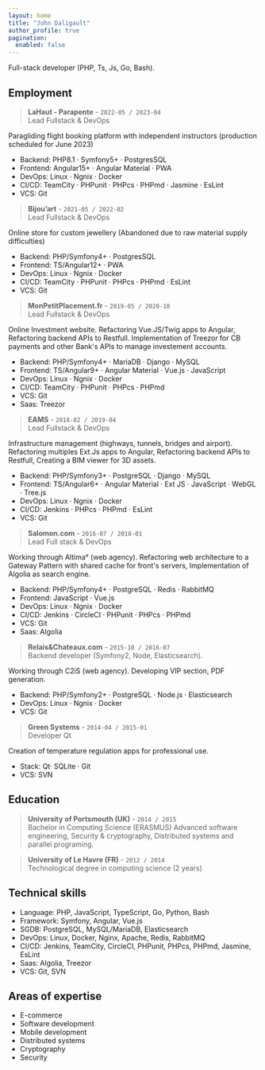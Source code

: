 ```yaml
---
layout: home
title: "John Daligault"
author_profile: true
pagination:
  enabled: false
---
```


Full-stack developer (PHP, Ts, Js, Go, Bash).

## Employment

> __LaHaut - Parapente__ - `2022-05 / 2023-04` <br>
> Lead Fullstack & DevOps

Paragliding flight booking platform with independent instructors (production scheduled for June 2023)

 - Backend: PHP8.1 · Symfony5+ · PostgresSQL
 - Frontend: Angular15+ · Angular Material · PWA
 - DevOps: Linux · Ngnix · Docker
 - CI/CD: TeamCity · PHPunit · PHPcs · PHPmd · Jasmine · EsLint
 - VCS: Git

> __Bijou’art__ - `2021-05 / 2022-02` <br>
> Lead Fullstack & DevOps

Online store for custom jewellery (Abandoned due to raw material supply difficulties)

 - Backend: PHP/Symfony4+ · PostgresSQL
 - Frontend: TS/Angular12+ · PWA
 - DevOps: Linux · Ngnix · Docker
 - CI/CD: TeamCity · PHPunit · PHPcs · PHPmd · EsLint
 - VCS: Git

> __MonPetitPlacement.fr__ - `2019-05 / 2020-10` <br>
> Lead Fullstack & DevOps

Online Investment website.
Refactoring Vue.JS/Twig apps to Angular, Refactoring backend APIs to Restfull. Implementation of Treezor for CB payments and other Bank's APIs to manage investement accounts.

 - Backend: PHP/Symfony4+ · MariaDB · Django · MySQL
 - Frontend: TS/Angular9+ · Angular Material · Vue.js · JavaScript
 - DevOps: Linux · Ngnix · Docker
 - CI/CD: TeamCity · PHPunit · PHPcs · PHPmd
 - VCS: Git
 - Saas: Treezor

> __EAMS__ - `2018-02 / 2019-04` <br>
> Lead Fullstack & DevOps

Infrastructure management (highways, tunnels, bridges and airport).
Refactoring multiples Ext.Js apps to Angular, Refactoring backend APIs to Restfull, Creating a BIM viewer for 3D assets.

 - Backend: PHP/Symfony3+ · PostgreSQL · Django · MySQL
 - Frontend: TS/Angular6+ · Angular Material · Ext JS · JavaScript · WebGL · Tree.js
 - DevOps: Linux · Ngnix · Docker
 - CI/CD: Jenkins · PHPcs · PHPmd · EsLint
 - VCS: Git

> __Salomon.com__ - `2016-07 / 2018-01` <br>
> Lead Full stack & DevOps

Working through Altima° (web agency).
Refactoring web architecture to a Gateway Pattern with shared cache for front's servers, Implementation of Algolia as search engine.

 - Backend: PHP/Symfony4+ · PostgreSQL · Redis · RabbitMQ
 - Frontend: JavaScript · Vue.js
 - DevOps: Linux · Ngnix · Docker
 - CI/CD: Jenkins · CircleCI · PHPunit · PHPcs · PHPmd
 - VCS: Git
 - Saas: Algolia

> __Relais&Chateaux.com__ - `2015-10 / 2016-07` <br>
> Backend developer (Symfony2, Node, Elasticsearch).

Working through C2iS (web agency).
Developing VIP section, PDF generation.

 - Backend: PHP/Symfony2+ · PostgreSQL · Node.js · Elasticsearch
 - DevOps: Linux · Ngnix · Docker
 - VCS: Git

> __Green Systems__ - `2014-04 / 2015-01` <br>
> Developer Qt

Creation of temperature regulation apps for professional use.

 - Stack: Qt· SQLite · Git
 - VCS: SVN

## Education

> __University of Portsmouth (UK)__ - `2014 / 2015` <br>
> Bachelor in Computing Science (ERASMUS)
> Advanced software engineering, Security & cryptography, Distributed systems and parallel programing.

> __University of Le Havre (FR)__ - `2012 / 2014` <br>
> Technological degree in computing science (2 years)

## Technical skills

* Language: PHP, JavaScript, TypeScript, Go, Python, Bash
* Framework: Symfony, Angular, Vue.js
* SGDB: PostgreSQL, MySQL/MariaDB, Elasticsearch
* DevOps: Linux, Docker, Nginx, Apache, Redis, RabbitMQ
* CI/CD: Jenkins, TeamCity, CircleCI, PHPunit, PHPcs, PHPmd, Jasmine, EsLint
* Saas: Algolia, Treezor
* VCS: Git, SVN

## Areas of expertise

* E-commerce
* Software development
* Mobile development
* Distributed systems
* Cryptography
* Security
